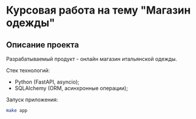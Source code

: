 # Курсовая работа на тему "Магазин одежды"

## Описание проекта

Разрабатываемый продукт - онлайн магазин итальянской одежды.

Стек технологий:

- Python (FastAPI, asyncio);
- SQLAlchemy (ORM, асинхронные операции);


Запуск приложения:
```bash
make app
```
